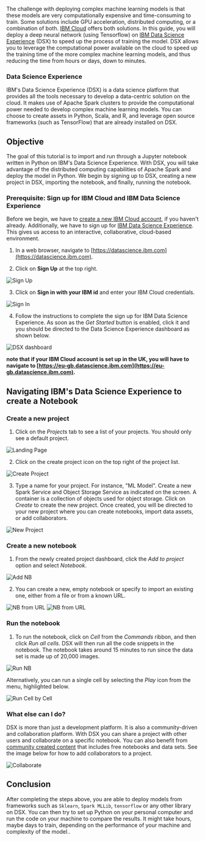 
The challenge with deploying complex machine learning models is that these models are very computationally expensive and time-consuming to train. Some solutions include GPU acceleration, distributed computing, or a combination of both. [IBM Cloud](https://www.ibm.com/cloud/) offers both solutions. In this guide, you will deploy a deep neural network (using Tensorflow) on [IBM Data Science Experience](https://datascience.ibm.com/) (DSX) to speed up the process of training the model. DSX allows you to leverage the computational power available on the cloud to speed up the training time of the more complex machine learning models, and thus reducing the time from hours or days, down to minutes.


### Data Science Experience

IBM's Data Science Experience (DSX) is a data science platform that provides all the tools necessary to develop a data-centric solution on the cloud. It makes use of Apache Spark clusters to provide the computational power needed to develop complex machine learning models. You can choose to create assets in Python, Scala, and R, and leverage open source frameworks (such as TensorFlow) that are already installed on DSX.

## Objective

The goal of this tutorial is to import and run through a Jupyter notebook written in Python on IBM's Data Science Experience. With DSX, you will take advantage of the distributed computing capabilities of Apache Spark and deploy the model in Python. We begin by signing up to DSX, creating a new project in DSX, importing the notebook, and finally, running the notebook. 

### Prerequisite: Sign up for IBM Cloud and IBM Data Science Experience

Before we begin, we have to [create a new IBM Cloud account](https://console.bluemix.net/registration), if you haven't already. Additionally, we have to sign up for [IBM Data Science Experience](https://datascience.ibm.com). This gives us access to an interactive, collaborative, cloud-based environment.

1. In a web browser, navigate to [https://datascience.ibm.com](https://datascience.ibm.com).

2. Click on **Sign Up** at the top right.

![Sign Up](images/dsx-signup.png)

3. Click on **Sign in with your IBM id** and enter your IBM Cloud credentials.

![Sign In](images/use-existing-id.png)

4. Follow the instructions to complete the sign up for IBM Data Science Experience. As soon as the _Get Started_ button is enabled, click it and you should be directed to the Data Science Experience dashboard as shown below.

![DSX dashboard](images/dsx-dashboard.png)

**note that if your IBM Cloud account is set up in the UK, you will have to navigate to [https://eu-gb.datascience.ibm.com](https://eu-gb.datascience.ibm.com).**

## Navigating IBM's Data Science Experience to create a Notebook

### Create a new project

1. Click on the _Projects_ tab to see a list of your projects. You should only see a default project.

![Landing Page](images/my-projects.png)

2. Click on the create project icon on the top right of the project list. 

![Create Project](images/create-new-project.png)

3. Type a name for your project. For instance, "ML Model". Create a new Spark Service and Object Storage Service as indicated on the screen. A container is a collection of objects used for object storage. Click on _Create_ to create the new project. Once created, you will be directed to your new project where you can create notebooks, import data assets, or add collaborators.

![New Project](images/new-project.png)

### Create a new notebook

1. From the newly created project dashboard, click the _Add to project_ option and select _Notebook_.

![Add NB](images/add-nb.png)

2. You can create a new, empty notebook or specify to import an existing one, either from a file or from a known URL. 

![NB from URL](images/nb-from-link.png)
![NB from URL](images/nb-from-file.png)


### Run the notebook

1. To run the notebook, click on _Cell_ from the _Commands_ ribbon, and then click _Run all cells_. DSX will then run all the code snippets in the notebook. The notebook takes around 15 minutes to run since the data set is made up of 20,000 images.

![Run NB](images/run.png)

Alternatively, you can run a single cell by selecting the _Play_ icon from the menu, highlighted below.

![Run Cell by Cell](images/play.png)

### What else can I do?

DSX is more than just a development platform. It is also a community-driven and collaboration platform. With DSX you can share a project with other users and collaborate on a specific notebook. You can also benefit from  [community created content](https://dataplatform.ibm.com/community) that includes free notebooks and data sets. See the image below for how to add collaborators to a project.

![Collaborate](images/collaborators.png)

## Conclusion

After completing the steps above, you are able to deploy models from frameworks such as `Sklearn`, `Spark MLLib`, `tensorflow` or any other library on DSX. You can then try to set up Python on your personal computer and run the code on your machine to compare the results. It might take hours, maybe days to train, depending on the performance of your machine and complexity of the model..
